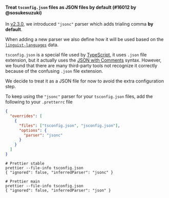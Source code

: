 #### Treat `tsconfig.json` files as JSON files by default (#16012 by @sosukesuzuki)

In [v2.3.0](https://prettier.io/blog/2024/01/12/3.2.0#new-jsonc-parser-added-15831httpsgithubcomprettierprettierpull15831-by-fiskerhttpsgithubcomfisker), we introduced `"jsonc"` parser which adds trialing comma **by default**.

When adding a new parser we also define how it will be used based on the [`linguist-languages`](https://www.npmjs.com/package/linguist-languages) data.

`tsconfig.json` is a special file used by [TypeScript](https://www.typescriptlang.org/docs/handbook/tsconfig-json.html#using-tsconfigjson-or-jsconfigjson), it uses `.json` file extension, but it actually uses the [JSON with Comments](https://code.visualstudio.com/docs/languages/json#_json-with-comments) syntax. However, we found that there are many third-party tools not recognize it correctly because of the confusing `.json` file extension.

We decide to treat it as a JSON file for now to avoid the extra configuration step.

To keep using the `"jsonc"` parser for your `tsconfig.json` files, add the following to your `.pretterrc` file

```json
{
  "overrides": [
    {
      "files": ["tsconfig.json", "jsconfig.json"],
      "options": {
        "parser": "jsonc"
      }
    }
  ]
}
```

<!-- prettier-ignore -->
```
# Prettier stable
prettier --file-info tsconfig.json
{ "ignored": false, "inferredParser": "jsonc" }

# Prettier main
prettier --file-info tsconfig.json
{ "ignored": false, "inferredParser": "json" }
```
